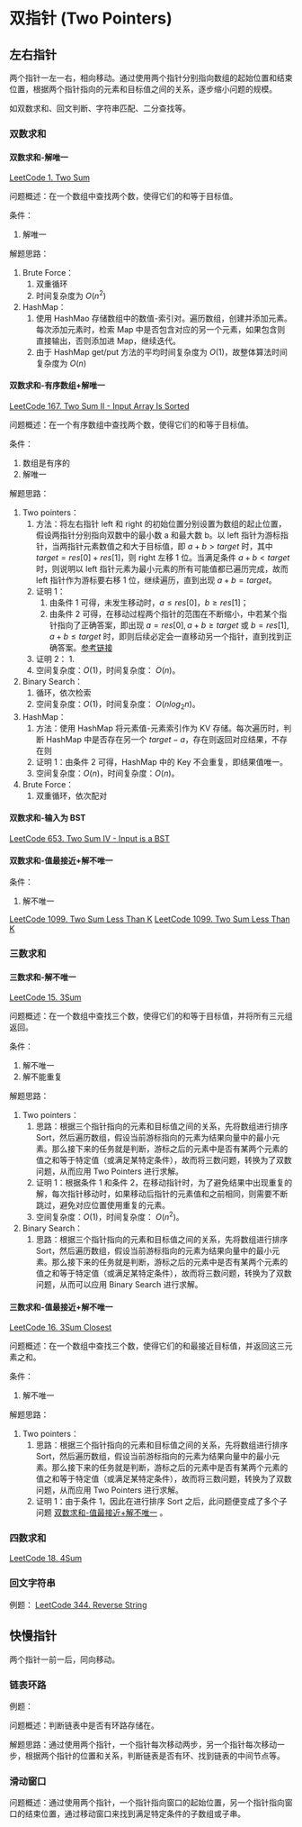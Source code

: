 # 双指针 (Two Pointers)


## 左右指针

两个指针一左一右，相向移动。通过使用两个指针分别指向数组的起始位置和结束位置，根据两个指针指向的元素和目标值之间的关系，逐步缩小问题的规模。

如双数求和、回文判断、字符串匹配、二分查找等。


### 双数求和

#### 双数求和-解唯一

[LeetCode 1. Two Sum](https://leetcode.com/problems/two-sum/)

问题概述：在一个数组中查找两个数，使得它们的和等于目标值。

条件：
1. 解唯一

解题思路：
1. Brute Force：
	1. 双重循环
	2. 时间复杂度为 $O(n^2)$
2. HashMap：
	1. 使用 HashMao 存储数组中的数值-索引对。遍历数组，创建并添加元素。每次添加元素时，检索 Map 中是否包含对应的另一个元素，如果包含则直接输出，否则添加进 Map，继续迭代。
	2. 由于 HashMap get/put 方法的平均时间复杂度为 $O(1)$，故整体算法时间复杂度为 $O(n)$

#### 双数求和-有序数组+解唯一

[LeetCode 167. Two Sum II - Input Array Is Sorted](https://leetcode.com/problems/two-sum-ii-input-array-is-sorted/)

问题概述：在一个有序数组中查找两个数，使得它们的和等于目标值。

条件： 
1. 数组是有序的
2. 解唯一

解题思路： 
1. Two pointers：
	1. 方法：将左右指针 left 和 right 的初始位置分别设置为数组的起止位置，假设两指针分别指向双数中的最小数 a 和最大数 b。以 left 指针为游标指针，当两指针元素数值之和大于目标值，即 $a+b>target$ 时，其中 $target=res[0]+res[1]$，则 right 左移 1 位。当满足条件  $a+b<target$ 时，则说明以 left 指针元素为最小元素的所有可能值都已遍历完成，故而 left 指针作为游标要右移 1 位，继续遍历，直到出现 $a+b=target$。
	2. 证明 1：
		1. 由条件 1 可得，未发生移动时，$a\leq res[0]$，$b\geq res[1]$；
		2. 由条件 2 可得，在移动过程两个指针的范围在不断缩小，中若某个指针指向了正确答案，即出现 $a=res[0], a+b\geq target$ 或 $b=res[1], a+b\leq target$ 时，即则后续必定会一直移动另一个指针，直到找到正确答案。[参考链接](https://blog.csdn.net/weixin_43445477/article/details/117561685)
	3. 证明 2：
		1. 
	4. 空间复杂度：$O(1)$，时间复杂度： $O(n)$。 
2. Binary Search：
	1. 循环，依次检索
	2. 空间复杂度：$O(1)$，时间复杂度： $O(nlog_{2}{n})$。 
3. HashMap：
	1. 方法：使用 HashMap 将元素值-元素索引作为 KV 存储。每次遍历时，判断 HashMap 中是否存在另一个 $target-a$，存在则返回对应结果，不存在则
	2. 证明 1：由条件 2 可得，HashMap 中的 Key 不会重复，即结果值唯一。
	3. 空间复杂度：$O(n)$，时间复杂度：$O(n)$。
4. Brute Force：
	1. 双重循环，依次配对


#### 双数求和-输入为 BST

[LeetCode 653. Two Sum IV - Input is a BST](https://leetcode.com/problems/two-sum-iv-input-is-a-bst/)


#### 双数求和-值最接近+解不唯一

条件：
1. 解不唯一

[LeetCode 1099. Two Sum Less Than K](https://leetcode.com/problems/two-sum-less-than-k/)
[LeetCode 1099. Two Sum Less Than K](https://wentao-shao.gitbook.io/leetcode/two-pointers/1099.two-sum-less-than-k)



### 三数求和


#### 三数求和-解不唯一

[LeetCode 15. 3Sum](https://leetcode.com/problems/3sum/)

问题概述：在一个数组中查找三个数，使得它们的和等于目标值，并将所有三元组返回。

条件：
1. 解不唯一
2. 解不能重复

解题思路：
1. Two pointers：
	1. 思路：根据三个指针指向的元素和目标值之间的关系，先将数组进行排序 Sort，然后遍历数组，假设当前游标指向的元素为结果向量中的最小元素。那么接下来的任务就是判断，游标之后的元素中是否有某两个元素的值之和等于特定值（或满足某特定条件），故而将三数问题，转换为了双数问题，从而应用 Two Pointers 进行求解。
	2. 证明 1：根据条件 1 和条件 2，在移动指针时，为了避免结果中出现重复的解，每次指针移动时，如果移动后指针的元素值和之前相同，则需要不断跳过，避免对应位置使用重复的元素。
	3. 空间复杂度：$O(1)$，时间复杂度： $O(n^2)$。 
2. Binary Search：
	1. 思路：根据三个指针指向的元素和目标值之间的关系，先将数组进行排序 Sort，然后遍历数组，假设当前游标指向的元素为结果向量中的最小元素。那么接下来的任务就是判断，游标之后的元素中是否有某两个元素的值之和等于特定值（或满足某特定条件），故而将三数问题，转换为了双数问题，从而可以应用 Binary Search 进行求解。


#### 三数求和-值最接近+解不唯一

[LeetCode 16. 3Sum Closest](https://leetcode.com/problems/3sum-closest/)

问题概述：在一个数组中查找三个数，使得它们的和最接近目标值，并返回这三元素之和。

条件：
1. 解不唯一

解题思路：
1. Two pointers：
	1. 思路：根据三个指针指向的元素和目标值之间的关系，先将数组进行排序 Sort，然后遍历数组，假设当前游标指向的元素为结果向量中的最小元素。那么接下来的任务就是判断，游标之后的元素中是否有某两个元素的值之和等于特定值（或满足某特定条件），故而将三数问题，转换为了双数问题，从而应用 Two Pointers 进行求解。
	2. 证明 1：由于条件 1，因此在进行排序 Sort 之后，此问题便变成了多个子问题 [双数求和-值最接近+解不唯一](learning/subjects/Computer/Data-Structures-and-Algorithm/Algorithms/Basic/双指针Two-Pointers.md#双数求和-值最接近+解不唯一) 。


### 四数求和

[LeetCode 18. 4Sum](https://leetcode.com/problems/4sum/)


### 回文字符串

例题：
[LeetCode 344. Reverse String](https://leetcode.com/problems/reverse-string/)


## 快慢指针

两个指针一前一后，同向移动。

### 链表环路

例题：

问题概述：判断链表中是否有环路存储在。

解题思路：通过使用两个指针，一个指针每次移动两步，另一个指针每次移动一步，根据两个指针的位置和关系，判断链表是否有环、找到链表的中间节点等。


### 滑动窗口

问题概述：通过使用两个指针，一个指针指向窗口的起始位置，另一个指针指向窗口的结束位置，通过移动窗口来找到满足特定条件的子数组或子串。


